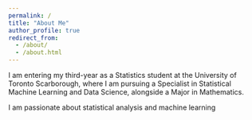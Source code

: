 ```yaml
---
permalink: /
title: "About Me"
author_profile: true
redirect_from: 
  - /about/
  - /about.html
---
```


I am entering my third-year as a Statistics student at the University of Toronto Scarborough, where I am pursuing a Specialist in Statistical Machine Learning and Data Science, alongside a Major in Mathematics. 

I am passionate about statistical analysis and machine learning 


